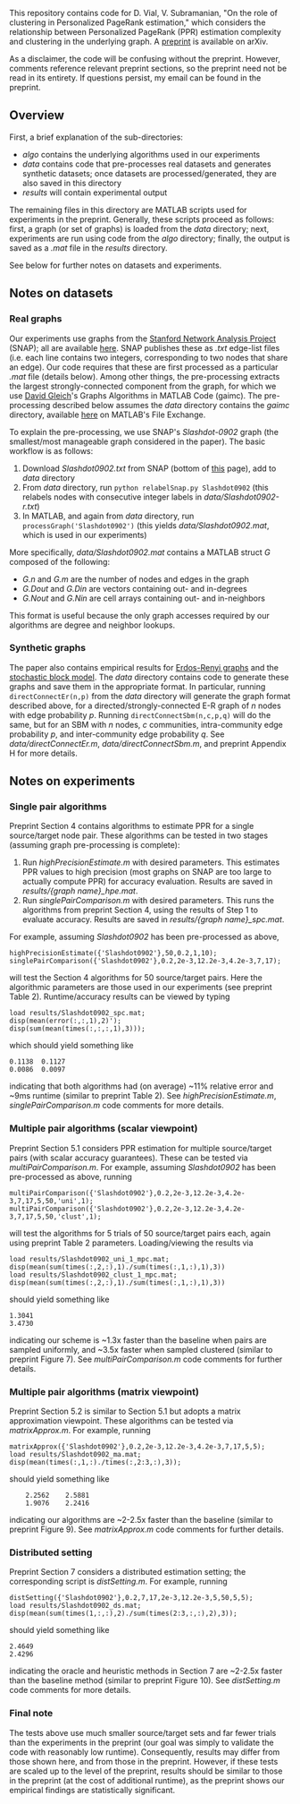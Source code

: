 ﻿This repository contains code for D. Vial, V. Subramanian, "On the role of clustering in Personalized PageRank estimation," which considers the relationship between Personalized PageRank (PPR) estimation complexity and clustering in the underlying graph. A [preprint](https://arxiv.org/abs/1706.01091) is available on arXiv.

As a disclaimer, the code will be confusing without the preprint. However, comments reference relevant preprint sections, so the preprint need not be read in its entirety. If questions persist, my email can be found in the preprint.

## Overview
First, a brief explanation of the sub-directories:
- *algo* contains the underlying algorithms used in our experiments
- *data* contains code that pre-processes real datasets and generates synthetic datasets; once datasets are processed/generated, they are also saved in this directory
- *results* will contain experimental output

The remaining files in this directory are MATLAB scripts used for experiments in the preprint. Generally, these scripts proceed as follows: first, a graph (or set of graphs) is loaded from the *data* directory; next, experiments are run using code from the *algo* directory; finally, the output is saved as a *.mat* file in the *results* directory.

See below for further notes on datasets and experiments.

## Notes on datasets
### Real graphs
Our experiments use graphs from the [Stanford Network Analysis Project](http://snap.stanford.edu) (SNAP); all are available [here](http://snap.stanford.edu/data/index.html). SNAP publishes these as *.txt* edge-list files (i.e. each line contains two integers, corresponding to two nodes that share an edge). Our code requires that these are first processed as a particular *.mat* file (details below). Among other things, the pre-processing extracts the largest strongly-connected component from the graph, for which we use [David Gleich](https://www.cs.purdue.edu/homes/dgleich/)'s Graphs Algorithms in MATLAB Code (gaimc). The pre-processing described below assumes the *data* directory contains the *gaimc* directory, available [here](https://www.mathworks.com/matlabcentral/fileexchange/24134-gaimc-graph-algorithms-in-matlab-code) on MATLAB's File Exchange.

To explain the pre-processing, we use SNAP's *Slashdot-0902* graph (the smallest/most manageable graph considered in the paper). The basic workflow is as follows:
1. Download *Slashdot0902.txt* from SNAP (bottom of [this](http://snap.stanford.edu/data/soc-Slashdot0902.html) page), add to *data* directory
2. From *data* directory, run `python relabelSnap.py Slashdot0902` (this relabels nodes with consecutive integer labels in *data/Slashdot0902-r.txt*)
3.  In MATLAB, and again from *data* directory, run `processGraph('Slashdot0902')` (this yields *data/Slashdot0902.mat*, which is used in our experiments)

More specifically, *data/Slashdot0902.mat* contains a MATLAB struct *G* composed of the following:
- *G.n* and *G.m* are the number of nodes and edges in the graph
- *G.Dout* and *G.Din* are vectors containing out- and in-degrees
- *G.Nout* and *G.Nin* are cell arrays containing out- and in-neighbors

This format is useful because the only graph accesses required by our algorithms are degree and neighbor lookups.

### Synthetic graphs
The paper also contains empirical results for [Erdos-Renyi graphs](https://en.wikipedia.org/wiki/Erd%C5%91s%E2%80%93R%C3%A9nyi_model) and the [stochastic block model](https://en.wikipedia.org/wiki/Stochastic_block_model). The *data* directory contains code to generate these graphs and save them in the appropriate format. In particular, running `directConnectEr(n,p)` from the *data* directory will generate the graph format described above, for a directed/strongly-connected E-R  graph of *n* nodes with edge probability *p*. Running `directConnectSbm(n,c,p,q)` will do the same, but for an SBM with *n* nodes, *c* communities, intra-community edge probability *p*, and inter-community edge probability *q*. See *data/directConnectEr.m*, *data/directConnectSbm.m*, and preprint Appendix H for more details.

## Notes on experiments

### Single pair algorithms
Preprint Section 4 contains algorithms to estimate PPR for a single source/target node pair. These algorithms can be tested in two stages (assuming graph pre-processing is complete):
1. Run *highPrecisionEstimate.m* with desired parameters. This estimates PPR values to high precision (most graphs on SNAP are too large to actually compute PPR) for accuracy evaluation. Results are saved in *results/{graph name}_hpe.mat*.
2. Run *singlePairComparison.m* with desired parameters. This runs the algorithms from preprint Section 4, using the results of Step 1 to evaluate accuracy. Results are saved in *results/{graph name}_spc.mat*.

For example, assuming *Slashdot0902* has been pre-processed as above,
```
highPrecisionEstimate({'Slashdot0902'},50,0.2,1,10);
singlePairComparison({'Slashdot0902'},0.2,2e-3,12.2e-3,4.2e-3,7,17);
```
will test the Section 4 algorithms for 50 source/target pairs. Here the algorithmic parameters are those used in our experiments (see preprint Table 2). Runtime/accuracy results can be viewed by typing
```
load results/Slashdot0902_spc.mat;
disp(mean(error(:,:,1),2)');
disp(sum(mean(times(:,:,:,1),3)));
```
which should yield something like
```
0.1138  0.1127
0.0086  0.0097
```
indicating that both algorithms had (on average) ~11% relative error and ~9ms runtime (similar to preprint Table 2). See *highPrecisionEstimate.m*, *singlePairComparison.m* code comments for more details.

### Multiple pair algorithms (scalar viewpoint)
Preprint Section 5.1 considers PPR estimation for multiple source/target pairs (with scalar accuracy guarantees). These can be tested via *multiPairComparison.m*. For example, assuming *Slashdot0902* has been pre-processed as above, running
```
multiPairComparison({'Slashdot0902'},0.2,2e-3,12.2e-3,4.2e-3,7,17,5,50,'uni',1);
multiPairComparison({'Slashdot0902'},0.2,2e-3,12.2e-3,4.2e-3,7,17,5,50,'clust',1);
```
will test the algorithms for 5 trials of 50 source/target pairs each, again using preprint Table 2 parameters. Loading/viewing the results via
```
load results/Slashdot0902_uni_1_mpc.mat;
disp(mean(sum(times(:,2,:),1)./sum(times(:,1,:),1),3))
load results/Slashdot0902_clust_1_mpc.mat;
disp(mean(sum(times(:,2,:),1)./sum(times(:,1,:),1),3))
```
should yield something like
```
1.3041
3.4730
```
indicating our scheme is ~1.3x faster than the baseline when pairs are sampled uniformly, and ~3.5x faster when sampled clustered (similar to preprint Figure 7). See *multiPairComparison.m* code comments for further details.

### Multiple pair algorithms (matrix viewpoint)
Preprint Section 5.2 is similar to Section 5.1 but adopts a matrix approximation viewpoint. These algorithms can be tested via *matrixApprox.m*. For example, running
```
matrixApprox({'Slashdot0902'},0.2,2e-3,12.2e-3,4.2e-3,7,17,5,5);
load results/Slashdot0902_ma.mat;
disp(mean(times(:,1,:)./times(:,2:3,:),3));
```
should yield something like
```
    2.2562    2.5881
    1.9076    2.2416
```
indicating our algorithms are ~2-2.5x faster than the baseline (similar to preprint Figure 9). See *matrixApprox.m* code comments for further details.

### Distributed setting
Preprint Section 7 considers a distributed estimation setting; the corresponding script is *distSetting.m*.  For example, running
```
distSetting({'Slashdot0902'},0.2,7,17,2e-3,12.2e-3,5,50,5,5);
load results/Slashdot0902_ds.mat;
disp(mean(sum(times(1,:,:),2)./sum(times(2:3,:,:),2),3));
```
should yield something like
```
2.4649
2.4296
```
indicating the oracle and heuristic methods in Section 7 are ~2-2.5x faster than the baseline method (similar to preprint Figure 10). See *distSetting.m* code comments for more details.

### Final note
The tests above use much smaller source/target sets and far fewer trials than the experiments in the preprint (our goal was simply to validate the code with reasonably low runtime). Consequently, results may differ from those shown here, and from those in the preprint. However, if these tests are scaled up to the level of the preprint, results should be similar to those in the preprint (at the cost of additional runtime), as the preprint shows our empirical findings are statistically significant.
